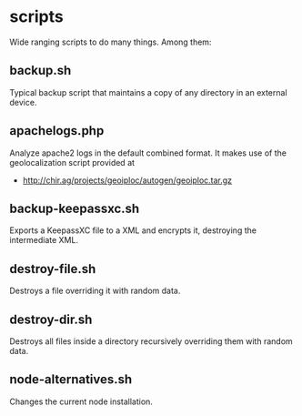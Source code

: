 # scripts
Wide ranging scripts to do many things. Among them:

## backup.sh
Typical backup script that maintains a copy of any directory in an external device.

## apachelogs.php
Analyze apache2 logs in the default combined format. It makes use of the geolocalization script provided at
  * http://chir.ag/projects/geoiploc/autogen/geoiploc.tar.gz

## backup-keepassxc.sh
Exports a KeepassXC file to a XML and encrypts it, destroying the intermediate XML.

## destroy-file.sh
Destroys a file overriding it with random data.

## destroy-dir.sh
Destroys all files inside a directory recursively overriding them with random data.

## node-alternatives.sh
Changes the current node installation.
